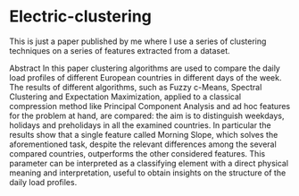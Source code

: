 # Electric-clustering
This is just a paper published by me where I use a series of clustering techniques on a series of features 
extracted from a dataset.

Abstract 
In this paper clustering algorithms are used to compare the daily load profiles of different European 
countries in different days of the week. The results of different algorithms, such as Fuzzy c-Means, Spectral 
Clustering and Expectation Maximization, applied to a classical compression method like Principal Component Analysis 
and ad hoc features for the problem at hand, are compared: the aim is to distinguish weekdays, holidays and 
preholidays in all the examined countries. In particular the results show that a single feature called Morning Slope, 
which solves the aforementioned task, despite the relevant differences among the several compared countries, outperforms 
the other considered features. This parameter can be interpreted as a classifying element with a direct physical meaning 
and interpretation, useful to obtain insights on the structure of the daily load profiles.
